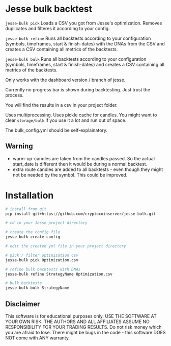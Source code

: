 # Jesse bulk backtest

`jesse-bulk pick`
Loads a CSV you got from Jesse's optimization. Removes duplicates and filteres it according to your config.

`jesse-bulk refine`
Runs all backtests according to your configuration (symbols, timeframes, start & finish-dates) with the DNAs from the CSV and creates a CSV containing all metrics of the backtests.

`jesse-bulk bulk`
Runs all backtests according to your configuration (symbols, timeframes, start & finish-dates) and creates a CSV containing all metrics of the backtests.

Only works with the dashboard version / branch of jesse.

Currently no progress bar is shown during backtesting. Just trust the process.

You will find the results in a csv in your project folder. 

Uses multiprocessing. Uses pickle cache for candles. You might want to clear `storage/bulk` if you use it a lot and run out of space.

The bulk_config.yml should be self-explainatory.

## Warning
- warm-up-candles are taken from the candles passed. So the actual start_date is different then it would be during a normal backtest.
- extra route candles are added to all backtests - even though they might not be needed by the symbol. 
This could be improved.


# Installation

```sh
# install from git
pip install git+https://github.com/cryptocoinserver/jesse-bulk.git

# cd in your Jesse project directory

# create the config file
jesse-bulk create-config

# edit the created yml file in your project directory 

# pick / filter optimization csv
jesse-bulk pick Optimization.csv

# refine bulk backtests with DNAs
jesse-bulk refine StrategyName Optimization.csv

# bulk backtests
jesse-bulk bulk StrategyName 

```


## Disclaimer
This software is for educational purposes only. USE THE SOFTWARE AT YOUR OWN RISK. THE AUTHORS AND ALL AFFILIATES ASSUME NO RESPONSIBILITY FOR YOUR TRADING RESULTS. Do not risk money which you are afraid to lose. There might be bugs in the code - this software DOES NOT come with ANY warranty.
